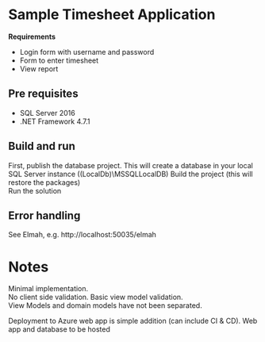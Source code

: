 # Sample Timesheet Application

__Requirements__

* Login form with username and password
* Form to enter timesheet
* View report

## Pre requisites

* SQL Server 2016
* .NET Framework 4.7.1

## Build and run

First, publish the database project. This will create a database in your local SQL Server instance  ((LocalDb)\MSSQLLocalDB)
Build the project (this will restore the packages)  
Run the solution

## Error handling
See Elmah, e.g. http://localhost:50035/elmah

# Notes
Minimal implementation.  
No client side validation. Basic view model validation.  
View Models and domain models have not been separated.  

Deployment to Azure web app is simple addition (can include CI & CD). Web app and database to be hosted
